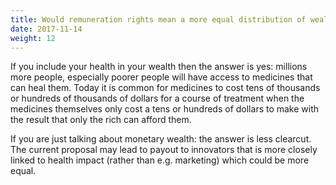 ```yaml
---
title: Would remuneration rights mean a more equal distribution of wealth?
date: 2017-11-14
weight: 12
---
```


If you include your health in your wealth then the answer is yes: millions more people, especially poorer people will have access to medicines that can heal them. Today it is common for medicines to cost tens of thousands or hundreds of thousands of dollars for a course of treatment when the medicines themselves only cost a tens or hundreds of dollars to make with the result that only the rich can afford them.

If you are just talking about monetary wealth: the answer is less clearcut. The current proposal may lead to payout to innovators that is more closely linked to health impact (rather than e.g. marketing) which could be more equal.
